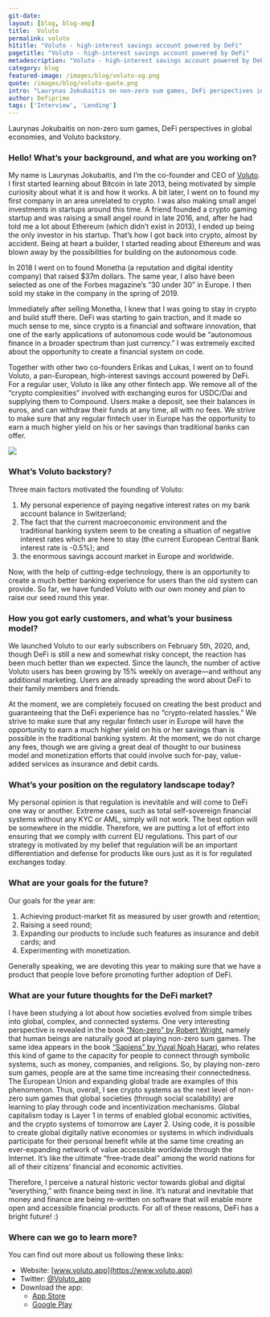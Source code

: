 ```yaml
---
git-date:
layout: [blog, blog-amp]
title:  Voluto
permalink: voluto
h1title: "Voluto - high-interest savings account powered by DeFi"
pagetitle: "Voluto - high-interest savings account powered by DeFi"
metadescription: "Voluto - high-interest savings account powered by DeFi. Interview with Laurynas Jokubaitis on non-zero sum games, DeFi perspectives in global economies, and Voluto backstory."
category: blog
featured-image: /images/blog/voluto-og.png
quote: /images/blog/voluto-quote.png
intro: "Laurynas Jokubaitis on non-zero sum games, DeFi perspectives in global economies, and Voluto backstory"
author: Defiprime
tags: ['Interview', 'Lending']
---
```

Laurynas Jokubaitis on non-zero sum games, DeFi perspectives in global economies, and Voluto backstory.

### Hello! What’s your background, and what are you working on?

My name is Laurynas Jokubaitis, and I’m the co-founder and CEO of [Voluto](https://voluto.app/). I first started learning about Bitcoin in late 2013, being motivated by simple curiosity about what it is and how it works. A bit later, I went on to found my first company in an area unrelated to crypto. I was also making small angel investments in startups around this time. A friend founded a crypto gaming startup and was raising a small angel round in late 2016, and, after he had told me a lot about Ethereum (which didn’t exist in 2013), I ended up being the only investor in his startup. That’s how I got back into crypto, almost by accident. Being at heart a builder, I started reading about Ethereum and was blown away by the possibilities for building on the autonomous code.

In 2018 I went on to found Monetha (a reputation and digital identity company) that raised $37m dollars. The same year, I also have been selected as one of the Forbes magazine’s “30 under 30” in Europe. I then sold my stake in the company in the spring of 2019.

Immediately after selling Monetha, I knew that I was going to stay in crypto and build stuff there. DeFi was starting to gain traction, and it made so much sense to me, since crypto is a financial and software innovation, that one of the early applications of autonomous code would be “autonomous finance in a broader spectrum than just currency.” I was extremely excited about the opportunity to create a financial system on code.

Together with other two co-founders Erikas and Lukas, I went on to found Voluto, a pan-European, high-interest savings account powered by DeFi. For a regular user, Voluto is like any other fintech app. We remove all of the “crypto complexities” involved with exchanging euros for USDC/Dai and supplying them to Compound. Users make a deposit, see their balances in euros, and can withdraw their funds at any time, all with no fees. We strive to make sure that any regular fintech user in Europe has the opportunity to earn a much higher yield on his or her savings than traditional banks can offer.


![](/images/blog/voluto1.gif)

### What’s Voluto backstory?

Three main factors motivated the founding of Voluto:
1. My personal experience of paying negative interest rates on my bank account balance in Switzerland;
2. The fact that the current macroeconomic environment and the traditional banking system seem to be creating a situation of negative interest rates which are here to stay (the current European Central Bank interest rate is -0.5%); and
3. the enormous savings account market in Europe and worldwide.

Now, with the help of cutting-edge technology, there is an opportunity to create a much better banking experience for users than the old system can provide. So far, we have funded Voluto with our own money and plan to raise our seed round this year.

### How you got early customers, and what’s your business model?

We launched Voluto to our early subscribers on February 5th, 2020, and, though DeFi is still a new and somewhat risky concept, the reaction has been much better than we expected. Since the launch, the number of active Voluto users has been growing by 15% weekly on average—and without any additional marketing. Users are already spreading the word about DeFi to their family members and friends.

At the moment, we are completely focused on creating the best product and guaranteeing that the DeFi experience has no “crypto-related hassles.” We strive to make sure that any regular fintech user in Europe will have the opportunity to earn a much higher yield on his or her savings than is possible in the traditional banking system. At the moment, we do not charge any fees, though we are giving a great deal of thought to our business model and monetization efforts that could involve such for-pay, value-added services as insurance and debit cards.

### What’s your position on the regulatory landscape today?

My personal opinion is that regulation is inevitable and will come to DeFi one way or another. Extreme cases, such as total self-sovereign financial systems without any KYC or AML, simply will not work. The best option will be somewhere in the middle. Therefore, we are putting a lot of effort into ensuring that we comply with current EU regulations. This part of our strategy is motivated by my belief that regulation will be an important differentiation and defense for products like ours just as it is for regulated exchanges today.

### What are your goals for the future?

Our goals for the year are:
1. Achieving product-market fit as measured by user growth and retention;
2. Raising a seed round;
3. Expanding our products to include such features as insurance and debit cards; and
4. Experimenting with monetization.

Generally speaking, we are devoting this year to making sure that we have a product that people love before promoting further adoption of DeFi.

### What are your future thoughts for the DeFi market?

I have been studying a lot about how societies evolved from simple tribes into global, complex, and connected systems. One very interesting perspective is revealed in the book [“Non-zero” by Robert Wright](https://www.amazon.com/Nonzero-Logic-Destiny-Robert-Wright/dp/0679758941), namely that human beings are naturally good at playing non-zero sum games. The same idea appears in the book [“Sapiens” by Yuval Noah Harari](https://www.amazon.com/Sapiens-Humankind-Yuval-Noah-Harari/dp/0062316095), who relates this kind of game to the capacity for people to connect through symbolic systems, such as money, companies, and religions. So, by playing non-zero sum games, people are at the same time increasing their connectedness. The European Union and expanding global trade are examples of this phenomenon. Thus, overall, I see crypto systems as the next level of non-zero sum games that global societies (through social scalability) are learning to play through code and incentivization mechanisms. Global capitalism today is Layer 1 in terms of enabled global economic activities, and the crypto systems of tomorrow are Layer 2. Using code, it is possible to create global digitally native economies or systems in which individuals participate for their personal benefit while at the same time creating an ever-expanding network of value accessible worldwide through the Internet. It’s like the ultimate “free-trade deal” among the world nations for all of their citizens’ financial and economic activities.

Therefore, I perceive a natural historic vector towards global and digital “everything,” with finance being next in line. It’s natural and inevitable that money and finance are being re-written on software that will enable more open and accessible financial products. For all of these reasons, DeFi has a bright future! :)

### Where can we go to learn more?

You can find out more about us following these links:

- Website: [www.voluto.app](https://www.voluto.app)
- Twitter: [@Voluto_app](https://twitter.com/Voluto_app)
- Download the app:
  *   [App Store](https://apps.apple.com/lt/app/voluto/id1478044975)
  *   [Google Play](https://play.google.com/store/apps/details?id=com.voluto&hl=en&showAllReviews=true)
